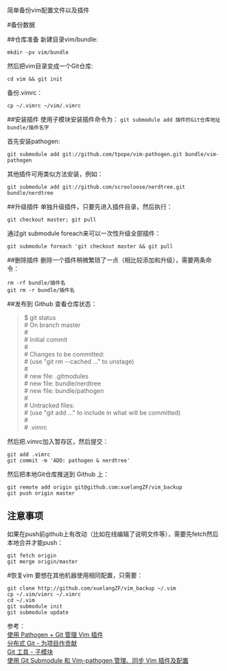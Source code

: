 简单备份vim配置文件以及插件

#备份数据

##仓库准备
新建目录vim/bundle:  

    mkdir -pv vim/bundle

然后把vim目录变成一个Git仓库:

    cd vim && git init

备份.vimrc：

    cp ~/.vimrc ~/vim/.vimrc

##安装插件
使用子模块安装插件命令为： `git submodule add 插件的Git仓库地址 bundle/插件名字`

首先安装pathogen:  

    git submodule add git://github.com/tpope/vim-pathogen.git bundle/vim-pathogen
    
其他插件可用类似方法安装，例如：  

    git submodule add git://github.com/scrooloose/nerdtree.git bundle/nerdtree

##升级插件
单独升级插件，只要先进入插件目录，然后执行：  

    git checkout master; git pull

通过git submodule foreach来可以一次性升级全部插件：  

    git submodule foreach 'git checkout master && git pull

##删除插件
删除一个插件稍微繁琐了一点（相比较添加和升级），需要两条命令：

	rm -rf bundle/插件名	
	git rm -r bundle/插件名

##发布到 Github 
查看仓库状态：

> $ git status  
> \# On branch master  
> \#  
> \# Initial commit  
> \#  
> \# Changes to be committed:  
> \#   (use "git rm --cached <file>..." to unstage)  
> \#  
> \#   new file:   .gitmodules  
> \#   new file:   bundle/nerdtree  
> \#   new file:   bundle/pathogen  
> \#  
> \# Untracked files:  
> \#   (use "git add <file>..." to include in what will be committed)  
> \#	
> \#   .vimrc	

然后把.vimrc加入暂存区，然后提交：  

    git add .vimrc  
    git commit -m 'ADD: pathogen & nerdtree'	

然后把本地Git仓库推送到 Github 上：  

    git remote add origin git@github.com:xuelangZF/vim_backup	
    git push origin master	

## 注意事项
如果在push前github上有改动（比如在线编辑了说明文件等），需要先fetch然后本地合并才能push：  

    git fetch origin	
    git merge origin/master	


#恢复vim
要想在其他机器使用相同配置，只需要：  

    git clone http://github.com/xuelangZF/vim_backup ~/.vim	
    cp ~/.vim/vimrc ~/.vimrc	
    cd ~/.vim	
    git submodule init	
    git submodule update	

参考：  
[使用 Pathogen + Git 管理 Vim 插件][]  	
[分布式 Git - 为项目作贡献][]	 
[Git 工具 - 子模块][]  
[使用 Git Submodule 和 Vim-pathogen 管理、同步 Vim 插件及配置][]  

[使用 Pathogen + Git 管理 Vim 插件]:http://lostjs.com/2012/02/04/use-pathogen-and-git-to-manage-vimfiles/  
[分布式 Git - 为项目作贡献]:http://git-scm.com/book/zh/%E5%88%86%E5%B8%83%E5%BC%8F-Git-%E4%B8%BA%E9%A1%B9%E7%9B%AE%E4%BD%9C%E8%B4%A1%E7%8C%AE  
[Git 工具 - 子模块]:http://git-scm.com/book/zh/Git-%E5%B7%A5%E5%85%B7-%E5%AD%90%E6%A8%A1%E5%9D%97  
[使用 Git Submodule 和 Vim-pathogen 管理、同步 Vim 插件及配置]:http://liluo.org/blog/2012/05/using-git-submodule-and-vim-pathogen-for-vim-configuraction-management/
